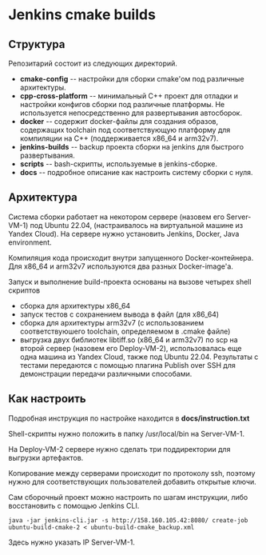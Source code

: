 # Jenkins cmake builds

## Структура 
Репозитарий состоит из следующих директорий.

- **cmake-config**  --  настройки для сборки cmake'ом под различные архитектуры.
- **cpp-cross-platform** -- минимальный C++ проект для отладки и настройки конфигов сборки под различные платформы. Не используется непосредственно для развертывания автосборок.
- **docker** -- содержит docker-файлы для создания образов, содержащих toolchain под соответствующую платформу для компиляции на C++ (поддерживается x86_64 и arm32v7).
- **jenkins-builds** -- backup проекта сборки на jenkins для быстрого развертывания.
- **scripts** -- bash-скрипты, используемые в jenkins-сборке.
- **docs** -- подробное описание как настроить систему сборки с нуля.

## Архитектура

Система сборки работает на некотором сервере (назовем его Server-VM-1) под Ubuntu 22.04, (настраивалось на виртуальной машине из Yandex Cloud). На сервере нужно установить Jenkins, Docker, Java environment. 

Компиляция кода происходит внутри запущенного Docker-контейнера. Для x86_64 и arm32v7 используются два разных Docker-image'a. 

Запуск и выполнение build-проекта основаны на вызове четырех shell скриптов 
 - сборка для архитектуры x86_64
 - запуск тестов с сохранением вывода в файл (для x86_64)
 - сборка для архитектуры arm32v7 (с использованием соответствуюшего toolchain, определяемом в .cmake файле)
 - выгрузка двух библиотек libtiff.so (x86_64 и arm32v7) по scp на второй сервер (назовем его Deploy-VM-2), использовалась еще одна машина из Yandex Cloud, также под Ubuntu 22.04. Результаты с тестами передаются с помощью плагина Publish over SSH для демонстрации передачи различными способами.

## Как настроить

Подробная инструкция по настройке находится в **docs/instruction.txt**

Shell-скрипты нужно положить в папку /usr/local/bin на Server-VM-1.

На Deploy-VM-2 сервере нужно сделать три поддиректории для выгрузки артефактов.

Копирование между серверами происходит по протоколу ssh, поэтому нужно для соответствующих пользователей добавить открытые ключи.

Сам сборочный проект можно настроить по шагам инструкции, либо восстановить с помощью Jenkins CLI. 
```
java -jar jenkins-cli.jar -s http://158.160.105.42:8080/ create-job ubuntu-build-cmake-2 < ubuntu-build-cmake_backup.xml
```
Здесь нужно указать IP Server-VM-1.


